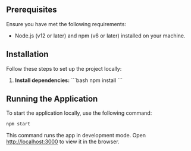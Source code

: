 ## Prerequisites
Ensure you have met the following requirements:
- Node.js (v12 or later) and npm (v6 or later) installed on your machine.

## Installation
Follow these steps to set up the project locally:

1. **Install dependencies:**
   \`\`\`bash
   npm install
   \`\`\`

## Running the Application
To start the application locally, use the following command:
```bash
npm start
```
This command runs the app in development mode. Open [http://localhost:3000](http://localhost:3000) to view it in the browser.
